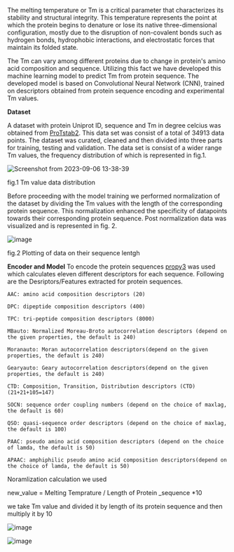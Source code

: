 The melting temperature or Tm is a critical parameter that characterizes its stability and structural integrity. This temperature represents the point at which the protein begins to denature or lose its native three-dimensional configuration, mostly due to the disruption of non-covalent bonds such as hydrogen bonds, hydrophobic interactions, and electrostatic forces that maintain its folded state.

The Tm can vary among different proteins due to change in protein's amino acid composition and sequence. Utilizing this fact we have developed this machine learning model to predict Tm from protein sequence. The developed model is based on Convolutional Neural Network (CNN), trained on descriptors obtained from protein sequence encoding and experimental Tm values.

**Dataset**

A dataset with protein Uniprot ID, sequence and Tm in degree celcius was obtained from [ProTstab2](http://8.133.174.28:8000/ProTstab2/). This data set was consist of a total of 34913 data points. The dataset was curated, cleaned and then divided into three parts for training, testing and validation. The data set is consist of a wider range Tm values, the frequency distribution of which is represented in fig.1.

![Screenshot from 2023-09-06 13-38-39](https://github.com/Growdeatechnology/Tm_prediction/assets/72397529/5b74bb45-0dc2-4b7a-a2de-4c799e109498)

fig.1 Tm value data distribution

Before proceeding with the model training we performed normalization of the dataset by dividing the Tm values with the length of the corresponding protein sequence. This normalization enhanced the specificity of datapoints towards their corresponding protein sequence. Post normalization data was visualized and is represented in fig. 2. 

![image](https://github.com/Growdeatechnology/Tm_prediction/assets/72397529/7bb36025-c4ab-44a9-a3e5-7b647c6c3475)

fig.2 Plotting of data on their sequence lentgh

**Encoder and Model**
To encode the protein sequences [propy3](https://github.com/MartinThoma/propy3/tree/master) was used which calculates eleven different descriptors for each sequence. Following are the Desriptors/Features extracted for protein sequences.
    
    AAC: amino acid composition descriptors (20)
    
    DPC: dipeptide composition descriptors (400)
    
    TPC: tri-peptide composition descriptors (8000)
    
    MBauto: Normalized Moreau-Broto autocorrelation descriptors (depend on the given properties, the default is 240)
    
    Moranauto: Moran autocorrelation descriptors(depend on the given properties, the default is 240)
    
    Gearyauto: Geary autocorrelation descriptors(depend on the given properties, the default is 240)
    
    CTD: Composition, Transition, Distribution descriptors (CTD) (21+21+105=147)
    
    SOCN: sequence order coupling numbers (depend on the choice of maxlag, the default is 60)
    
    QSO: quasi-sequence order descriptors (depend on the choice of maxlag, the default is 100)
    
    PAAC: pseudo amino acid composition descriptors (depend on the choice of lamda, the default is 50)
    
    APAAC: amphiphilic pseudo amino acid composition descriptors(depend on the choice of lamda, the default is 50)

Noramlization calculation we used

new_value = Melting Temprature / Length of Protein _sequence *10

we take Tm value and divided it by length of its protein sequence and then
multiply it by 10

![image](https://github.com/Growdeatechnology/Tm_prediction/assets/72397529/4dd5ba95-8a04-4dea-bf70-f6f003336401)

![image](https://github.com/Growdeatechnology/Tm_prediction/assets/72397529/08305973-f2e8-46ea-a9c8-aa17f4cba67d)

